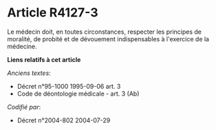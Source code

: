 # Article R4127-3

Le médecin doit, en toutes circonstances, respecter les principes de moralité, de probité et de dévouement indispensables à
l'exercice de la médecine.

**Liens relatifs à cet article**

_Anciens textes_:

  - Décret n°95-1000 1995-09-06 art. 3
  - Code de déontologie médicale - art. 3 (Ab)

_Codifié par_:

  - Décret n°2004-802 2004-07-29

